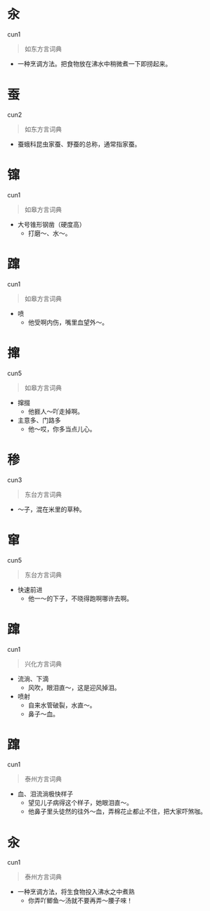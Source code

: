# 汆
cun1
> 如东方言词典
- 一种烹调方法。把食物放在沸水中稍微煮一下即捞起来。

# 蚕
cun2
> 如东方言词典
- 蚕蛾科昆虫家蚕、野蚕的总称，通常指家蚕。

# 镩
cun1
> 如皋方言词典
- 大号锥形钢凿（硬度高）
  - 打磨～、水～。

# 蹿
cun1
> 如皋方言词典
- 喷
  - 他受啊内伤，嘴里血望外～。

# 撺
cun5
> 如皋方言词典
- 撺掇
  - 他捱人～吖走掉啊。
- 主意多、门路多
  - 他～哎，你多当点儿心。

# 䅟
cun3
> 东台方言词典
- ～子，混在米里的草种。

# 窜
cun5
> 东台方言词典
- 快速前进
  - 他一～的下子，不晓得跑啊哪许去啊。

# 蹿
cun1
> 兴化方言词典
- 流淌、下滴
  - 风吹，眼泪直～，这是迎风掉泪。
- 喷射
  - 自来水管破裂，水直～。
  - 鼻子～血。


# 蹿
cun1
> 泰州方言词典
- 血、泪流淌极快样子
  - 望见儿子病得这个样子，她眼泪直～。
  - 他鼻子里头徒然的往外～血，弄棉花止都止不住，把大家吓煞咖。

# 汆
cun1
> 泰州方言词典
- 一种烹调方法，将生食物投入沸水之中煮熟
  - 你弄吖鲫鱼～汤就不要再弄～腰子唻！

